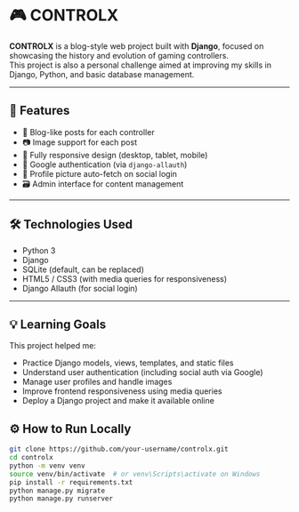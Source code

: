 # 🎮 CONTROLX

**CONTROLX** is a blog-style web project built with **Django**, focused on showcasing the history and evolution of gaming controllers.  
This project is also a personal challenge aimed at improving my skills in Django, Python, and basic database management.

---

## 🚀 Features

- 📝 Blog-like posts for each controller
- 📷 Image support for each post
- 📱 Fully responsive design (desktop, tablet, mobile)
- 🔐 Google authentication (via `django-allauth`)
- 🧾 Profile picture auto-fetch on social login
- 🗃️ Admin interface for content management

---

## 🛠️ Technologies Used

- Python 3
- Django
- SQLite (default, can be replaced)
- HTML5 / CSS3 (with media queries for responsiveness)
- Django Allauth (for social login)

---

## 💡 Learning Goals

This project helped me:

- Practice Django models, views, templates, and static files
- Understand user authentication (including social auth via Google)
- Manage user profiles and handle images
- Improve frontend responsiveness using media queries
- Deploy a Django project and make it available online


## ⚙️ How to Run Locally

```bash
git clone https://github.com/your-username/controlx.git
cd controlx
python -m venv venv
source venv/bin/activate  # or venv\Scripts\activate on Windows
pip install -r requirements.txt
python manage.py migrate
python manage.py runserver
